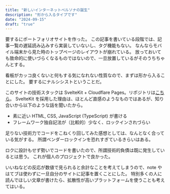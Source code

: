 ```yaml
---
title: "新しいインターネットペルソナの誕生"
description: "形から入るタイプです"
date: "2024-09-15"
draft: "true"
---
```


要するにポートフォリオサイトを作った。
この記事を書いている段階では、記事一覧の遅延読み込みすら実装していないし、タグ機能もない。
なんならモバイル端末から見た時のトップページのレイアウトが崩れている。
放っておいても致命的に使いづらくなるものではないので、一旦放置しているがそのうちちゃんとする。

看板がカッコ良くないと何もする気になれない性質なので、まずは形から入ることにした。
要するにナルシシストということだ。

このサイトの技術スタックは SvelteKit + Cloudflare Pages。リポジトリは[こちら](https://github.com/peaksvndvalleys/pav_works)。
SvelteKit を採用した理由は、ほとんど直感のようなものではあるが、知り合いから以下のような話を聞いたから。

* 素に近い HTML, CSS, JavaScript (TypeScript) が書ける
* フレームワーク独自記法が（比較的）少なく、ロックインされづらい

足りない技術力でコードをこねくり回してみた感想としては、なんとなく合っている気がする。
所謂ベンダーロックインを恐れすぎているきらいはある。

ロクに設計もせず勢いでコードを書いたので、所謂技術的負債は既に発生しているとは思う。
これが個人のプロジェクトで良かった。

いいねなどの反応が数値で見られると余計なことを考えてしまうので、note やはてブは使わずに一旦自分のサイトに記事を置くことにした。
特別多くの人に読んでほしい文章が書けたら、拡散性が高いプラットフォームを使うことも考えてはいる。